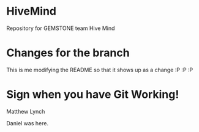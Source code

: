 # HiveMind
Repository for GEMSTONE team Hive Mind

# Changes for the branch
This is me modifying the README so that it shows up as a change :P :P :P

# Sign when you have Git Working!
Matthew Lynch

Daniel was here.